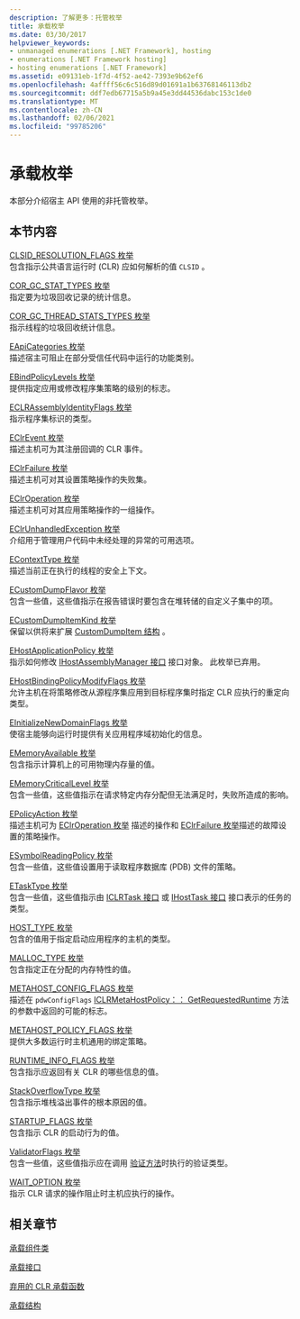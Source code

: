 ```yaml
---
description: 了解更多：托管枚举
title: 承载枚举
ms.date: 03/30/2017
helpviewer_keywords:
- unmanaged enumerations [.NET Framework], hosting
- enumerations [.NET Framework hosting]
- hosting enumerations [.NET Framework]
ms.assetid: e09131eb-1f7d-4f52-ae42-7393e9b62ef6
ms.openlocfilehash: 4affff56c6c516d89d01691a1b63768146113db2
ms.sourcegitcommit: ddf7edb67715a5b9a45e3dd44536dabc153c1de0
ms.translationtype: MT
ms.contentlocale: zh-CN
ms.lasthandoff: 02/06/2021
ms.locfileid: "99785206"
---
```

# <a name="hosting-enumerations"></a>承载枚举

本部分介绍宿主 API 使用的非托管枚举。  
  
## <a name="in-this-section"></a>本节内容  

 [CLSID_RESOLUTION_FLAGS 枚举](clsid-resolution-flags-enumeration.md)  
 包含指示公共语言运行时 (CLR) 应如何解析的值 `CLSID` 。  
  
 [COR_GC_STAT_TYPES 枚举](cor-gc-stat-types-enumeration.md)  
 指定要为垃圾回收记录的统计信息。  
  
 [COR_GC_THREAD_STATS_TYPES 枚举](cor-gc-thread-stats-types-enumeration.md)  
 指示线程的垃圾回收统计信息。  
  
 [EApiCategories 枚举](eapicategories-enumeration.md)  
 描述宿主可阻止在部分受信任代码中运行的功能类别。  
  
 [EBindPolicyLevels 枚举](ebindpolicylevels-enumeration.md)  
 提供指定应用或修改程序集策略的级别的标志。  
  
 [ECLRAssemblyIdentityFlags 枚举](eclrassemblyidentityflags-enumeration.md)  
 指示程序集标识的类型。  
  
 [EClrEvent 枚举](eclrevent-enumeration.md)  
 描述主机可为其注册回调的 CLR 事件。  
  
 [EClrFailure 枚举](eclrfailure-enumeration.md)  
 描述主机可对其设置策略操作的失败集。  
  
 [EClrOperation 枚举](eclroperation-enumeration.md)  
 描述主机可对其应用策略操作的一组操作。  
  
 [EClrUnhandledException 枚举](eclrunhandledexception-enumeration.md)  
 介绍用于管理用户代码中未经处理的异常的可用选项。  
  
 [EContextType 枚举](econtexttype-enumeration.md)  
 描述当前正在执行的线程的安全上下文。  
  
 [ECustomDumpFlavor 枚举](ecustomdumpflavor-enumeration.md)  
 包含一些值，这些值指示在报告错误时要包含在堆转储的自定义子集中的项。  
  
 [ECustomDumpItemKind 枚举](ecustomdumpitemkind-enumeration.md)  
 保留以供将来扩展 [CustomDumpItem 结构](customdumpitem-structure.md) 。  
  
 [EHostApplicationPolicy 枚举](ehostapplicationpolicy-enumeration.md)  
 指示如何修改 [IHostAssemblyManager 接口](ihostassemblymanager-interface.md) 接口对象。 此枚举已弃用。  
  
 [EHostBindingPolicyModifyFlags 枚举](ehostbindingpolicymodifyflags-enumeration.md)  
 允许主机在将策略修改从源程序集应用到目标程序集时指定 CLR 应执行的重定向类型。  
  
 [EInitializeNewDomainFlags 枚举](einitializenewdomainflags-enumeration.md)  
 使宿主能够向运行时提供有关应用程序域初始化的信息。  
  
 [EMemoryAvailable 枚举](ememoryavailable-enumeration.md)  
 包含指示计算机上的可用物理内存量的值。  
  
 [EMemoryCriticalLevel 枚举](ememorycriticallevel-enumeration.md)  
 包含一些值，这些值指示在请求特定内存分配但无法满足时，失败所造成的影响。  
  
 [EPolicyAction 枚举](epolicyaction-enumeration.md)  
 描述主机可为 [EClrOperation 枚举](eclroperation-enumeration.md) 描述的操作和 [EClrFailure 枚举](eclrfailure-enumeration.md)描述的故障设置的策略操作。  
  
 [ESymbolReadingPolicy 枚举](esymbolreadingpolicy-enumeration.md)  
 包含一些值，这些值设置用于读取程序数据库 (PDB) 文件的策略。  
  
 [ETaskType 枚举](etasktype-enumeration.md)  
 包含一些值，这些值指示由 [ICLRTask 接口](iclrtask-interface.md) 或 [IHostTask 接口](ihosttask-interface.md) 接口表示的任务的类型。  
  
 [HOST_TYPE 枚举](host-type-enumeration.md)  
 包含的值用于指定启动应用程序的主机的类型。  
  
 [MALLOC_TYPE 枚举](malloc-type-enumeration.md)  
 包含指定正在分配的内存特性的值。  
  
 [METAHOST_CONFIG_FLAGS 枚举](metahost-config-flags-enumeration.md)  
 描述在 `pdwConfigFlags` [ICLRMetaHostPolicy：： GetRequestedRuntime](iclrmetahostpolicy-getrequestedruntime-method.md) 方法的参数中返回的可能的标志。  
  
 [METAHOST_POLICY_FLAGS 枚举](metahost-policy-flags-enumeration.md)  
 提供大多数运行时主机通用的绑定策略。  
  
 [RUNTIME_INFO_FLAGS 枚举](runtime-info-flags-enumeration.md)  
 包含指示应返回有关 CLR 的哪些信息的值。  
  
 [StackOverflowType 枚举](stackoverflowtype-enumeration.md)  
 包含指示堆栈溢出事件的根本原因的值。  
  
 [STARTUP_FLAGS 枚举](startup-flags-enumeration.md)  
 包含指示 CLR 的启动行为的值。  
  
 [ValidatorFlags 枚举](validatorflags-enumeration.md)  
 包含一些值，这些值指示应在调用 [验证方法](iclrvalidator-validate-method.md)时执行的验证类型。  
  
 [WAIT_OPTION 枚举](wait-option-enumeration.md)  
 指示 CLR 请求的操作阻止时主机应执行的操作。  
  
## <a name="related-sections"></a>相关章节  

 [承载组件类](hosting-coclasses.md)  
  
 [承载接口](hosting-interfaces.md)  
  
 [弃用的 CLR 承载函数](deprecated-clr-hosting-functions.md)  
  
 [承载结构](hosting-structures.md)
